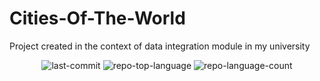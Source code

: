  #  Cities-Of-The-World
 
Project created in the context of data integration module in my university

<p align="center">
	<img src="https://img.shields.io/github/last-commit/Nun0Santos/CitiesOfTheWorld?style=default&logo=git&logoColor=white&color=0080ff" alt="last-commit">
	<img src="https://img.shields.io/github/languages/top/Nun0Santos/CitiesOfTheWorld?style=default&color=0080ff" alt="repo-top-language">
	<img src="https://img.shields.io/github/languages/count/Nun0Santos/CitiesOfTheWorld?style=default&color=0080ff" alt="repo-language-count">
</p>
